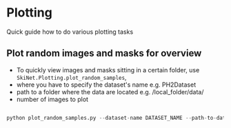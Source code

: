 # Plotting

Quick guide how to do various plotting tasks


## Plot random images and masks for overview

- To quickly view  images and masks sitting in a certain folder, use ```SkiNet.Plotting.plot_random_samples```,
- where you have to specify the dataset's name e.g. PH2Dataset
- path to a folder where the data are located e.g. /local_folder/data/
- number of images to plot


```python

python plot_random_samples.py --dataset-name DATASET_NAME --path-to-data PATH_TO_DATA --num-images-to-plot NUM_IMAGES_TO_PLOT
```